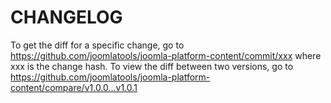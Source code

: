 CHANGELOG
=========

To get the diff for a specific change, go to https://github.com/joomlatools/joomla-platform-content/commit/xxx where xxx is the
change hash. To view the diff between two versions, go to https://github.com/joomlatools/joomla-platform-content/compare/v1.0.0...v1.0.1